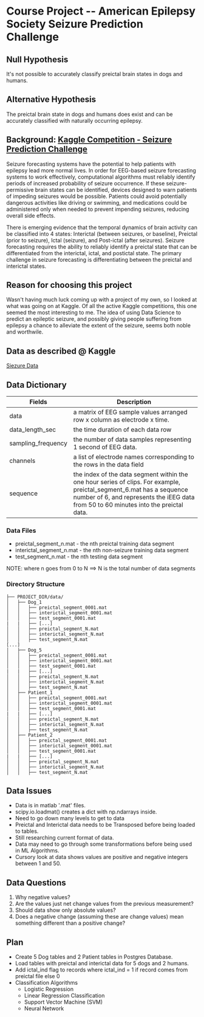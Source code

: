 # Course Project -- American Epilepsy Society Seizure Prediction Challenge


## Null Hypothesis
It's not possible to accurately classify preictal brain states in dogs and humans.

## Alternative Hypothesis
The preictal brain state in dogs and humans does exist and can be accurately classified with naturally occurring epilepsy.

## Background: [Kaggle Competition - Seizure Prediction Challenge](http://www.kaggle.com/c/seizure-prediction)
Seizure forecasting systems have the potential to help patients with epilepsy lead more normal lives. In order for EEG-based seizure forecasting systems to work effectively, computational algorithms must reliably identify periods of increased probability of seizure occurrence. If these seizure-permissive brain states can be identified, devices designed to warn patients of impeding seizures would be possible. Patients could avoid potentially dangerous activities like driving or swimming, and medications could be administered only when needed to prevent impending seizures, reducing overall side effects.

There is emerging evidence that the temporal dynamics of brain activity can be classified into 4 states: Interictal (between seizures, or baseline), Preictal (prior to seizure), Ictal (seizure), and Post-ictal (after seizures). Seizure forecasting requires the ability to reliably identify a preictal state that can be differentiated from the interictal, ictal, and postictal state. The primary challenge in seizure forecasting is differentiating between the preictal and interictal states.

## Reason for choosing this project
Wasn't having much luck coming up with a project of my own, so I looked at what was going on at Kaggle. Of all the active Kaggle competitions, this one seemed the most interesting to me. The idea of using Data Science to predict an epileptic seizure, and possibly giving people suffering from epilepsy a chance to alleviate the extent of the seizure, seems both noble and worthwile.

## Data as described @ Kaggle

[Siezure Data](http://www.kaggle.com/c/seizure-prediction/data)

## Data Dictionary

| Fields               | Description   |
| -------------        |-------------  |
| data                 | a matrix of EEG sample values arranged row x column as electrode x time. |
| data_length_sec      | the time duration of each data row      |
| sampling_frequency   | the number of data samples representing 1 second of EEG data.  |
| channels             | a list of electrode names corresponding to the rows in the data field |
| sequence             | the index of the data segment within the one hour series of clips. For example, preictal_segment_6.mat has a sequence number of 6, and represents the iEEG data from 50 to 60 minutes into the preictal data. |

### Data Files

* preictal_segment_n.mat - the nth preictal training data segment
* interictal_segment_n.mat - the nth non-seizure training data segment
* test_segment_n.mat - the nth testing data segment

NOTE: where n goes from 0 to N  ==> N is the total number of data segments

### Directory Structure

```
├── PROJECT_DIR/data/
│   ├── Dog_1
│   │   ├── preictal_segment_0001.mat
│   │   ├── interictal_segment_0001.mat
│   │   ├── test_segment_0001.mat
|   |   ├── [...] 
│   │   ├── preictal_segment_N.mat
│   │   ├── interictal_segment_N.mat
│   │   ├── test_segment_N.mat
[...]
│   ├── Dog_5
│   │   ├── preictal_segment_0001.mat
│   │   ├── interictal_segment_0001.mat
│   │   ├── test_segment_0001.mat
|   |   ├── [...] 
│   │   ├── preictal_segment_N.mat
│   │   ├── interictal_segment_N.mat
│   │   ├── test_segment_N.mat
│   ├── Patient_1
│   │   ├── preictal_segment_0001.mat
│   │   ├── interictal_segment_0001.mat
│   │   ├── test_segment_0001.mat
|   |   ├── [...] 
│   │   ├── preictal_segment_N.mat
│   │   ├── interictal_segment_N.mat
│   │   ├── test_segment_N.mat
│   ├── Patient_2
│   │   ├── preictal_segment_0001.mat
│   │   ├── interictal_segment_0001.mat
│   │   ├── test_segment_0001.mat
|   |   ├── [...] 
│   │   ├── preictal_segment_N.mat
│   │   ├── interictal_segment_N.mat
│   │   ├── test_segment_N.mat
```


## Data Issues
* Data is in matlab '.mat' files. 
* scipy.io.loadmat() creates a dict with np.ndarrays inside. 
* Need to go down many levels to get to data
* Preictal and Interictal data needs to be Transposed before being loaded to tables.
* Still researching current format of data.
* Data may need to go through some transformations before being used in ML Algorithms.
* Cursory look at data shows values are positive and negative integers between 1 and 50. 
 
## Data Questions
1. Why negative values?
2. Are the values just net change values from the previous measurement?
3. Should data show only absolute values?
4. Does a negative change (assuming these are change values) mean something different than a positive change?

## Plan
* Create 5 Dog tables and 2 Patient tables in Postgres Database.
* Load tables with preictal and interictal data for 5 dogs and 2 humans.
* Add ictal_ind flag to records where ictal_ind = 1 if record comes from preictal file else 0
* Classification Algorithms
  * Logistic Regression
  * Linear Regression Classification
  * Support Vector Machine (SVM)
  * Neural Network



